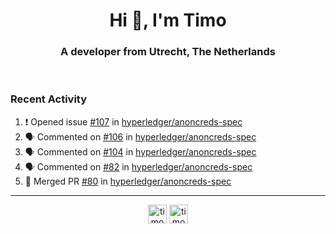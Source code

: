 <h1 align="center">Hi 👋, I'm Timo</h1>
<h3 align="center">A developer from Utrecht, The Netherlands</h3>
<br/>
<!-- https://github.com/rahuldkjain/github-profile-readme-generator --!>

<!--  <p align="left"><img src="https://github-readme-stats.vercel.app/api?username=timoglastra&show_icons=true&count_private=true&" alt="timoglastra" /></p> --!>

<!--
Github language stats
<p align="left"><img src="https://github-readme-stats.vercel.app/api/top-langs/?username=timoglastra&layout=compact" alt="timoglastra" /><p>
-->

<!-- Codestats language stats -->
<!-- <p align="left"><img src="https://codestats-readme.vercel.app/api/top-langs/?username=timoglastra&layout=compact&language_count=12" alt="timoglastra" /><p>    --!>
  
<h3>Recent Activity</h3>

<!--START_SECTION:activity-->
1. ❗️ Opened issue [#107](https://github.com/hyperledger/anoncreds-spec/issues/107) in [hyperledger/anoncreds-spec](https://github.com/hyperledger/anoncreds-spec)
2. 🗣 Commented on [#106](https://github.com/hyperledger/anoncreds-spec/issues/106) in [hyperledger/anoncreds-spec](https://github.com/hyperledger/anoncreds-spec)
3. 🗣 Commented on [#104](https://github.com/hyperledger/anoncreds-spec/issues/104) in [hyperledger/anoncreds-spec](https://github.com/hyperledger/anoncreds-spec)
4. 🗣 Commented on [#82](https://github.com/hyperledger/anoncreds-spec/issues/82) in [hyperledger/anoncreds-spec](https://github.com/hyperledger/anoncreds-spec)
5. 🎉 Merged PR [#80](https://github.com/hyperledger/anoncreds-spec/pull/80) in [hyperledger/anoncreds-spec](https://github.com/hyperledger/anoncreds-spec)
<!--END_SECTION:activity-->

---

<p align="center">
<a href="https://twitter.com/timoglastra" target="blank"><img align="center" src="https://cdn.jsdelivr.net/npm/simple-icons@3.0.1/icons/twitter.svg" alt="timoglastra" height="30" width="30" /></a>
<a href="https://linkedin.com/in/timoglastra" target="blank"><img align="center" src="https://cdn.jsdelivr.net/npm/simple-icons@3.0.1/icons/linkedin.svg" alt="timoglastra" height="30" width="30" /></a>
</p>



